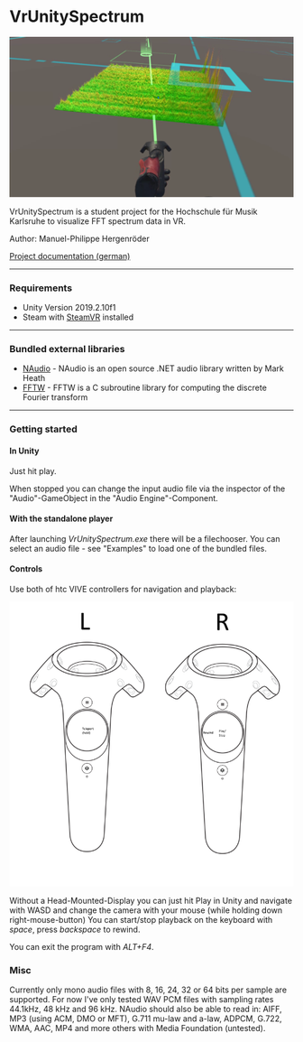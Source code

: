 # VrUnitySpectrum

![Input mapping htc VIVE controllers](images/teleport2-web.png)

VrUnitySpectrum is a student project for the Hochschule für Musik Karlsruhe to visualize FFT spectrum data in VR.

Author: Manuel-Philippe Hergenröder

[Project documentation (german)](Visualisierung%20von%20Audio-Daten%20in%20VR%20-%20Dokumentation.pdf)

---

### Requirements
  - Unity Version 2019.2.10f1
  - Steam with [SteamVR](https://store.steampowered.com/app/250820/SteamVR/) installed

---

### Bundled external libraries
 - [NAudio](https://github.com/naudio/NAudio) - NAudio is an open source .NET audio library written by Mark Heath
 - [FFTW](http://www.fftw.org/) - FFTW is a C subroutine library for computing the discrete Fourier transform

---

### Getting started

#### In Unity
Just hit play.

When stopped you can change the input audio file via the inspector of the "Audio"-GameObject in the "Audio Engine"-Component.

#### With the standalone player
After launching _VrUnitySpectrum.exe_ there will be a filechooser. You can select an audio file - see "Examples" to load one of the bundled files.

#### Controls
Use both of htc VIVE controllers for navigation and playback:

![Input mapping htc VIVE controllers](images/vive-controller-web.png)

Without a Head-Mounted-Display you can just hit Play in Unity and navigate with WASD and change the camera with your mouse (while holding down right-mouse-button)
You can start/stop playback on the keyboard with _space_, press _backspace_ to rewind.

You can exit the program with _ALT+F4_.

### Misc
Currently only mono audio files with 8, 16, 24, 32 or 64 bits per sample are supported. For now I've only tested WAV PCM files with sampling rates 44.1kHz, 48 kHz and 96 kHz. NAudio should also be able to read in: AIFF, MP3 (using ACM, DMO or MFT), G.711 mu-law and a-law, ADPCM, G.722, WMA, AAC, MP4 and more others with Media Foundation (untested).